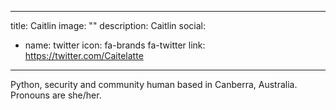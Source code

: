 
---
title: Caitlin
image: ""
description: Caitlin
social:

  - name: twitter
    icon: fa-brands fa-twitter
    link: https://twitter.com/Caitelatte

---

Python, security and community human based in Canberra, Australia. Pronouns are she/her.
